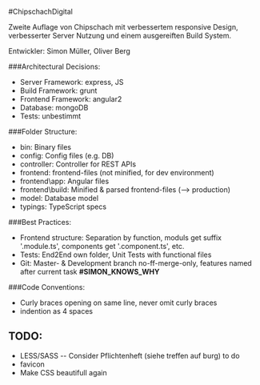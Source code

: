 #ChipschachDigital

Zweite Auflage von Chipschach mit verbessertem responsive Design, verbesserter Server Nutzung und einem ausgereiften Build System.

Entwickler: Simon Müller, Oliver Berg

###Architectural Decisions:
- Server Framework: express, JS
- Build Framework: grunt
- Frontend Framework: angular2 
- Database: mongoDB
- Tests: unbestimmt

###Folder Structure:
- bin: Binary files
- config: Config files (e.g. DB)
- controller: Controller for REST APIs
- frontend: frontend-files (not minified, for dev environment)
- frontend\app: Angular files
- frontend\build: Minified & parsed frontend-files (--> production)
- model: Database model
- typings: TypeScript specs

###Best Practices:
- Frontend structure: Separation by function, moduls get suffix '.module.ts', components get '.component.ts', etc.
- Tests: End2End own folder, Unit Tests with functional files
- Git: Master- & Development branch no-ff-merge-only, features named after current task **#SIMON_KNOWS_WHY**

###Code Conventions:
- Curly braces opening on same line, never omit curly braces
- indention as 4 spaces

## TODO:
- LESS/SASS
-- Consider Pflichtenheft (siehe treffen auf burg) to do
- favicon
- Make CSS beautifull again